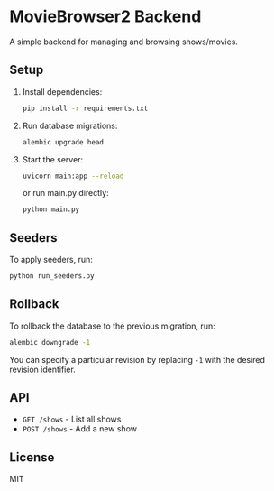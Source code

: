 # MovieBrowser2 Backend

A simple backend for managing and browsing shows/movies.

## Setup

1. Install dependencies:

   ```bash
   pip install -r requirements.txt
   ```

2. Run database migrations:

   ```bash
   alembic upgrade head
   ```

3. Start the server:

   ```bash
   uvicorn main:app --reload
   ```

   or run main.py directly:

   ```bash
   python main.py
   ```

## Seeders

To apply seeders, run:

```bash
python run_seeders.py
```

## Rollback

To rollback the database to the previous migration, run:

```bash
alembic downgrade -1
```

You can specify a particular revision by replacing `-1` with the desired revision identifier.

## API

- `GET /shows` - List all shows
- `POST /shows` - Add a new show

## License

MIT
